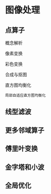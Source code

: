 # 图像处理

## 点算子
    
   概念解析
    
   像素变换
    
   彩色变换
    
   合成与抠图
    
   直方图均衡化
   
    局部自适应直方图均衡化
    
## 线型滤波

## 更多邻域算子

## 傅里叶变换

## 金字塔和小波

## 全局优化
